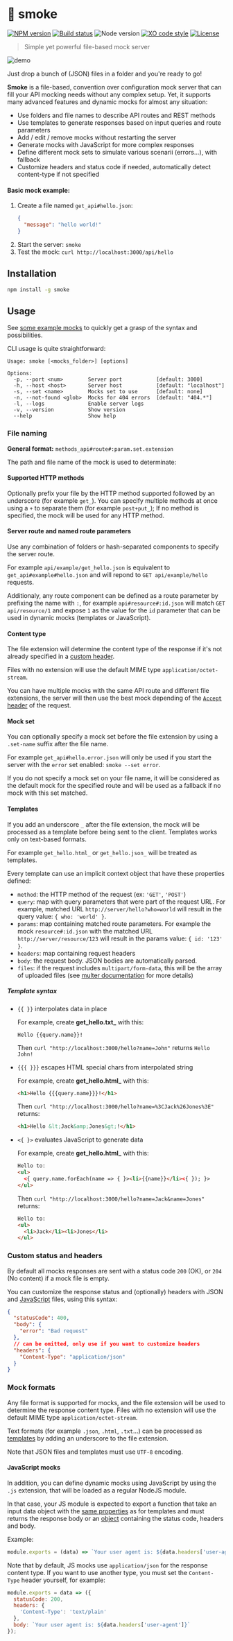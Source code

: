 # :dash: smoke

[![NPM version](https://img.shields.io/npm/v/smoke.svg)](https://www.npmjs.com/package/smoke)
[![Build status](https://img.shields.io/travis/sinedied/smoke/master.svg)](https://travis-ci.org/sinedied/smoke)
![Node version](https://img.shields.io/node/v/smoke.svg)
[![XO code style](https://img.shields.io/badge/code_style-XO-5ed9c7.svg)](https://github.com/sindresorhus/xo)
[![License](https://img.shields.io/badge/license-MIT-blue.svg)](LICENSE)

> Simple yet powerful file-based mock server

![demo](https://user-images.githubusercontent.com/593151/49312821-9f2cc680-f4e5-11e8-900a-117120c38422.gif)

Just drop a bunch of (JSON) files in a folder and you're ready to go!

**Smoke** is a file-based, convention over configuration mock server that can fill your API mocking needs without any
complex setup. Yet, it supports many advanced features and dynamic mocks for almost any situation:

- Use folders and file names to describe API routes and REST methods
- Use templates to generate responses based on input queries and route parameters
- Add / edit / remove mocks without restarting the server
- Generate mocks with JavaScript for more complex responses
- Define different mock sets to simulate various scenarii (errors...), with fallback
- Customize headers and status code if needed, automatically detect content-type if not specified

#### Basic mock example:
1. Create a file named `get_api#hello.json`:
    ```json
    {
      "message": "hello world!"
    }
    ```
2. Start the server: `smoke`
3. Test the mock: `curl http://localhost:3000/api/hello`

## Installation

```bash
npm install -g smoke
```

## Usage

See [some example mocks](test/mocks) to quickly get a grasp of the syntax and possibilities.

CLI usage is quite straightforward:
```
Usage: smoke [<mocks_folder>] [options]

Options:
  -p, --port <num>        Server port           [default: 3000]
  -h, --host <host>       Server host           [default: "localhost"]
  -s, --set <name>        Mocks set to use      [default: none]
  -n, --not-found <glob>  Mocks for 404 errors  [default: "404.*"]
  -l, --logs              Enable server logs
  -v, --version           Show version
  --help                  Show help
```

### File naming

**General format:** `methods_api#route#:param.set.extension`

The path and file name of the mock is used to determinate:

#### Supported HTTP methods
Optionally prefix your file by the HTTP method supported followed by an underscore (for example `get_`).
You can specify multiple methods at once using a `+` to separate them (for example `post+put_`);
If no method is specified, the mock will be used for any HTTP method.

#### Server route and named route parameters
Use any combination of folders or hash-separated components to specify the server route.

For example `api/example/get_hello.json` is equivalent to `get_api#example#hello.json` and will repond to
`GET api/example/hello` requests.

Additionaly, any route component can be defined as a route parameter by prefixing the name with `:`, for example
`api#resource#:id.json` will match `GET api/resource/1` and expose `1` as the value for the `id` parameter that can be
used in dynamic mocks (templates or JavaScript).

#### Content type
The file extension will determine the content type of the response if it's not already specified in a
[custom header](#custom-status-and-headers).

Files with no extension will use the default MIME type `application/octet-stream`.

You can have multiple mocks with the same API route and different file extensions, the server will then use the best
mock depending of the [`Accept` header](https://developer.mozilla.org/en-US/docs/Web/HTTP/Headers/Accept) of the
request.

#### Mock set
You can optionally specify a mock set before the file extension by using a `.set-name` suffix after the file name.

For example `get_api#hello.error.json` will only be used if you start the server with the `error` set enabled:
`smoke --set error`.

If you do not specify a mock set on your file name, it will be considered as the default mock for the specified route
and will be used as a fallback if no mock with this set matched.

#### Templates
If you add an underscore `_` after the file extension, the mock will be processed as a template before being sent to
the client. Templates works only on text-based formats.

For example `get_hello.html_` or `get_hello.json_` will be treated as templates. 

Every template can use an implicit context object that have these properties defined:
- `method`: the HTTP method of the request (ex: `'GET'`, `'POST'`)
- `query`: map with query parameters that were part of the request URL. For example, matched URL
  `http://server/hello?who=world` will result in the query value: `{ who: 'world' }`.
- `params`: map containing matched route parameters. For example the mock `resource#:id.json` with the matched URL
  `http://server/resource/123` will result in the params value: `{ id: '123' }`.
- `headers`: map containing request headers
- `body`: the request body. JSON bodies are automatically parsed.
- `files`: if the request includes `multipart/form-data`, this will be the array of uploaded files (see
  [multer documentation](https://github.com/expressjs/multer) for more details)

##### Template syntax

- `{{ }}` interpolates data in place

  For example, create **get_hello.txt_** with this:
  ```
  Hello {{query.name}}!
  ```

  Then `curl "http://localhost:3000/hello?name=John"` returns `Hello John!`

- `{{{ }}}` escapes HTML special chars from interpolated string

  For example, create **get_hello.html_** with this:
  ```html
  <h1>Hello {{{query.name}}}!</h1>
  ```

  Then `curl "http://localhost:3000/hello?name=%3CJack%26Jones%3E"` returns:
  ```html
  <h1>Hello &lt;Jack&amp;Jones&gt;!</h1>
  ```

- `<{ }>` evaluates JavaScript to generate data

  For example, create **get_hello.html_** with this:
  ```html
  Hello to:
  <ul>
    <{ query.name.forEach(name => { }><li>{{name}}</li><{ }); }>
  </ul>
  ```

  Then `curl "http://localhost:3000/hello?name=Jack&name=Jones"` returns:
  ```html
  Hello to:
  <ul>
    <li>Jack</li><li>Jones</li>
  </ul>
  ```

### Custom status and headers

By default all mocks responses are sent with a status code `200` (OK), or `204` (No content) if a mock file is empty.

You can customize the response status and (optionally) headers with JSON and [JavaScript](#javascript-mocks) files,
using this syntax:
```json
{
  "statusCode": 400,
  "body": {
    "error": "Bad request"
  },
  // can be omitted, only use if you want to customize headers
  "headers": {
    "Content-Type": "application/json"
  } 
}
```

### Mock formats

Any file format is supported for mocks, and the file extension will be used to determine the response content type.
Files with no extension will use the default MIME type `application/octet-stream`.

Text formats (for example `.json`, `.html`, `.txt`...) can be processed as [templates](#templates) by adding an
underscore to the file extension.

Note that JSON files and templates must use `UTF-8` encoding.

#### JavaScript mocks

In addition, you can define dynamic mocks using JavaScript by using the `.js` extension, that will be loaded as a regular
NodeJS module.

In that case, your JS module is expected to export a function that take an input data object with the
[same properties](#templates) as for templates and must returns the response body or an
[object](#custom-status-and-headers) containing the status code, headers and body.

Example:
```js
module.exports = (data) => `Your user agent is: ${data.headers['user-agent']}`;
```

Note that by default, JS mocks use `application/json` for the response content type. If you want to use another type,
you must set the `Content-Type` header yourself, for example:
```js
module.exports = data => ({
  statusCode: 200,
  headers: {
    'Content-Type': 'text/plain'
  },
  body: `Your user agent is: ${data.headers['user-agent']}`
});
```
